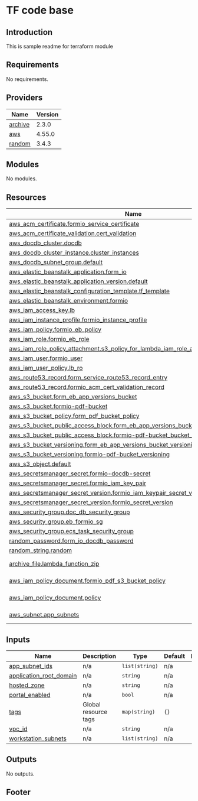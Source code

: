 # TF code base
## Introduction
This is sample readme for terraform module

<!-- BEGIN_AUTOMATED_TF_DOCS_BLOCK -->
## Requirements

No requirements.

## Providers

| Name | Version |
|------|---------|
| <a name="provider_archive"></a> [archive](#provider\_archive) | 2.3.0 |
| <a name="provider_aws"></a> [aws](#provider\_aws) | 4.55.0 |
| <a name="provider_random"></a> [random](#provider\_random) | 3.4.3 |

## Modules

No modules.

## Resources

| Name | Type |
|------|------|
| [aws_acm_certificate.formio_service_certificate](https://registry.terraform.io/providers/hashicorp/aws/latest/docs/resources/acm_certificate) | resource |
| [aws_acm_certificate_validation.cert_validation](https://registry.terraform.io/providers/hashicorp/aws/latest/docs/resources/acm_certificate_validation) | resource |
| [aws_docdb_cluster.docdb](https://registry.terraform.io/providers/hashicorp/aws/latest/docs/resources/docdb_cluster) | resource |
| [aws_docdb_cluster_instance.cluster_instances](https://registry.terraform.io/providers/hashicorp/aws/latest/docs/resources/docdb_cluster_instance) | resource |
| [aws_docdb_subnet_group.default](https://registry.terraform.io/providers/hashicorp/aws/latest/docs/resources/docdb_subnet_group) | resource |
| [aws_elastic_beanstalk_application.form_io](https://registry.terraform.io/providers/hashicorp/aws/latest/docs/resources/elastic_beanstalk_application) | resource |
| [aws_elastic_beanstalk_application_version.default](https://registry.terraform.io/providers/hashicorp/aws/latest/docs/resources/elastic_beanstalk_application_version) | resource |
| [aws_elastic_beanstalk_configuration_template.tf_template](https://registry.terraform.io/providers/hashicorp/aws/latest/docs/resources/elastic_beanstalk_configuration_template) | resource |
| [aws_elastic_beanstalk_environment.formio](https://registry.terraform.io/providers/hashicorp/aws/latest/docs/resources/elastic_beanstalk_environment) | resource |
| [aws_iam_access_key.lb](https://registry.terraform.io/providers/hashicorp/aws/latest/docs/resources/iam_access_key) | resource |
| [aws_iam_instance_profile.formio_instance_profile](https://registry.terraform.io/providers/hashicorp/aws/latest/docs/resources/iam_instance_profile) | resource |
| [aws_iam_policy.formio_eb_policy](https://registry.terraform.io/providers/hashicorp/aws/latest/docs/resources/iam_policy) | resource |
| [aws_iam_role.formio_eb_role](https://registry.terraform.io/providers/hashicorp/aws/latest/docs/resources/iam_role) | resource |
| [aws_iam_role_policy_attachment.s3_policy_for_lambda_iam_role_attachment](https://registry.terraform.io/providers/hashicorp/aws/latest/docs/resources/iam_role_policy_attachment) | resource |
| [aws_iam_user.formio_user](https://registry.terraform.io/providers/hashicorp/aws/latest/docs/resources/iam_user) | resource |
| [aws_iam_user_policy.lb_ro](https://registry.terraform.io/providers/hashicorp/aws/latest/docs/resources/iam_user_policy) | resource |
| [aws_route53_record.form_service_route53_record_entry](https://registry.terraform.io/providers/hashicorp/aws/latest/docs/resources/route53_record) | resource |
| [aws_route53_record.formio_acm_cert_validation_record](https://registry.terraform.io/providers/hashicorp/aws/latest/docs/resources/route53_record) | resource |
| [aws_s3_bucket.form_eb_app_versions_bucket](https://registry.terraform.io/providers/hashicorp/aws/latest/docs/resources/s3_bucket) | resource |
| [aws_s3_bucket.formio-pdf-bucket](https://registry.terraform.io/providers/hashicorp/aws/latest/docs/resources/s3_bucket) | resource |
| [aws_s3_bucket_policy.form_pdf_bucket_policy](https://registry.terraform.io/providers/hashicorp/aws/latest/docs/resources/s3_bucket_policy) | resource |
| [aws_s3_bucket_public_access_block.form_eb_app_versions_bucket_block_public_access](https://registry.terraform.io/providers/hashicorp/aws/latest/docs/resources/s3_bucket_public_access_block) | resource |
| [aws_s3_bucket_public_access_block.formio-pdf-bucket_bucket_block_public_access](https://registry.terraform.io/providers/hashicorp/aws/latest/docs/resources/s3_bucket_public_access_block) | resource |
| [aws_s3_bucket_versioning.form_eb_app_versions_bucket_versioning](https://registry.terraform.io/providers/hashicorp/aws/latest/docs/resources/s3_bucket_versioning) | resource |
| [aws_s3_bucket_versioning.formio-pdf-bucket_versioning](https://registry.terraform.io/providers/hashicorp/aws/latest/docs/resources/s3_bucket_versioning) | resource |
| [aws_s3_object.default](https://registry.terraform.io/providers/hashicorp/aws/latest/docs/resources/s3_object) | resource |
| [aws_secretsmanager_secret.formio-docdb-secret](https://registry.terraform.io/providers/hashicorp/aws/latest/docs/resources/secretsmanager_secret) | resource |
| [aws_secretsmanager_secret.formio_iam_key_pair](https://registry.terraform.io/providers/hashicorp/aws/latest/docs/resources/secretsmanager_secret) | resource |
| [aws_secretsmanager_secret_version.formio_iam_keypair_secret_version](https://registry.terraform.io/providers/hashicorp/aws/latest/docs/resources/secretsmanager_secret_version) | resource |
| [aws_secretsmanager_secret_version.formio_secret_version](https://registry.terraform.io/providers/hashicorp/aws/latest/docs/resources/secretsmanager_secret_version) | resource |
| [aws_security_group.doc_db_security_group](https://registry.terraform.io/providers/hashicorp/aws/latest/docs/resources/security_group) | resource |
| [aws_security_group.eb_formio_sg](https://registry.terraform.io/providers/hashicorp/aws/latest/docs/resources/security_group) | resource |
| [aws_security_group.ecs_task_security_group](https://registry.terraform.io/providers/hashicorp/aws/latest/docs/resources/security_group) | resource |
| [random_password.form_io_docdb_password](https://registry.terraform.io/providers/hashicorp/random/latest/docs/resources/password) | resource |
| [random_string.random](https://registry.terraform.io/providers/hashicorp/random/latest/docs/resources/string) | resource |
| [archive_file.lambda_function_zip](https://registry.terraform.io/providers/hashicorp/archive/latest/docs/data-sources/file) | data source |
| [aws_iam_policy_document.formio_pdf_s3_bucket_policy](https://registry.terraform.io/providers/hashicorp/aws/latest/docs/data-sources/iam_policy_document) | data source |
| [aws_iam_policy_document.policy](https://registry.terraform.io/providers/hashicorp/aws/latest/docs/data-sources/iam_policy_document) | data source |
| [aws_subnet.app_subnets](https://registry.terraform.io/providers/hashicorp/aws/latest/docs/data-sources/subnet) | data source |

## Inputs

| Name | Description | Type | Default | Required |
|------|-------------|------|---------|:--------:|
| <a name="input_app_subnet_ids"></a> [app\_subnet\_ids](#input\_app\_subnet\_ids) | n/a | `list(string)` | n/a | yes |
| <a name="input_application_root_domain"></a> [application\_root\_domain](#input\_application\_root\_domain) | n/a | `string` | n/a | yes |
| <a name="input_hosted_zone"></a> [hosted\_zone](#input\_hosted\_zone) | n/a | `string` | n/a | yes |
| <a name="input_portal_enabled"></a> [portal\_enabled](#input\_portal\_enabled) | n/a | `bool` | n/a | yes |
| <a name="input_tags"></a> [tags](#input\_tags) | Global resource tags | `map(string)` | `{}` | no |
| <a name="input_vpc_id"></a> [vpc\_id](#input\_vpc\_id) | n/a | `string` | n/a | yes |
| <a name="input_workstation_subnets"></a> [workstation\_subnets](#input\_workstation\_subnets) | n/a | `list(string)` | n/a | yes |

## Outputs

No outputs.
<!-- END_AUTOMATED_TF_DOCS_BLOCK -->

## Footer
